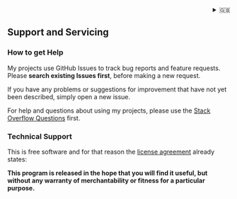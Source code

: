 <div align="right">
<details>
<summary>🇬🇧</summary>
    <a href="Support.md">🇩🇪 deutsch</a><br/>
    🇬🇧 english
</details>
</div>

## Support and Servicing

### How to get Help

My projects use GitHub Issues to track bug reports and feature requests. Please **search existing Issues first**,
before making a new request.

If you have any problems or suggestions for improvement that have not yet been described, simply open a new issue.

For help and questions about using my projects, please use the [Stack Overflow Questions](https://stackoverflow.com/questions/) first.

### Technical Support

This is free software and for that reason the [license agreement](Copyright.md) already states:

**This program is released in the hope that you will find it useful, but without any warranty of merchantability or fitness for a particular purpose.**
